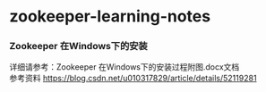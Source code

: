 # zookeeper-learning-notes

### Zookeeper 在Windows下的安装<br>
详细请参考：Zookeeper 在Windows下的安装过程附图.docx文档<br>
参考资料 https://blog.csdn.net/u010317829/article/details/52119281
